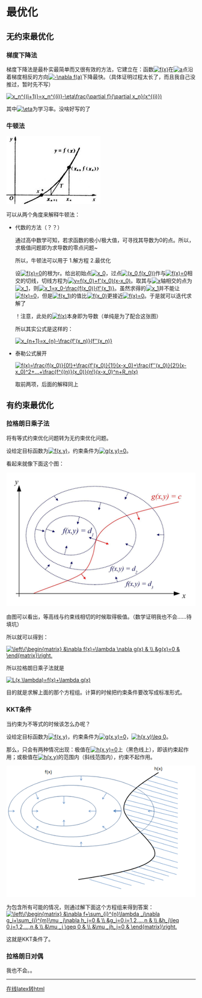 # 最优化


## 无约束最优化

### 梯度下降法

梯度下降法是最朴实最简单而又很有效的方法，它建立在：函数<a href="https://www.codecogs.com/eqnedit.php?latex=f(x)" target="_blank"><img src="https://latex.codecogs.com/gif.latex?f(x)" title="f(x)" /></a>在<a href="https://www.codecogs.com/eqnedit.php?latex=a" target="_blank"><img src="https://latex.codecogs.com/gif.latex?a" title="a" /></a>点沿着梯度相反的方向<a href="https://www.codecogs.com/eqnedit.php?latex=-\nabla&space;f(a)" target="_blank"><img src="https://latex.codecogs.com/gif.latex?-\nabla&space;f(a)" title="-\nabla f(a)" /></a>下降最快。（具体证明过程太长了，而且我自己没推过，暂时先不写）

<a href="https://www.codecogs.com/eqnedit.php?latex=x_n^{(i&plus;1)}=x_n^{(i)}-\eta\frac{\partial&space;f}{\partial&space;x_n}(x^{(i)})" target="_blank"><img src="https://latex.codecogs.com/gif.latex?x_n^{(i&plus;1)}=x_n^{(i)}-\eta\frac{\partial&space;f}{\partial&space;x_n}(x^{(i)})" title="x_n^{(i+1)}=x_n^{(i)}-\eta\frac{\partial f}{\partial x_n}(x^{(i)})" /></a>

其中<a href="https://www.codecogs.com/eqnedit.php?latex=\eta" target="_blank"><img src="https://latex.codecogs.com/gif.latex?\eta" title="\eta" /></a>为学习率。没啥好写的了

### 牛顿法
![](./imgs/1.jpg)

可以从两个角度来解释牛顿法：

- 代数的方法（？？）
    
    通过高中数学可知，若求函数的极小/极大值，可寻找其导数为0的点。所以，求极值问题即为求导数的零点问题~

    所以，牛顿法可以用于 1.解方程 2.最优化
    

    设<a href="https://www.codecogs.com/eqnedit.php?latex=f(x)=0" target="_blank"><img src="https://latex.codecogs.com/gif.latex?f(x)=0" title="f(x)=0" /></a>的根为r。给出初始点<a href="https://www.codecogs.com/eqnedit.php?latex=x_0" target="_blank"><img src="https://latex.codecogs.com/gif.latex?x_0" title="x_0" /></a>，过点<a href="https://www.codecogs.com/eqnedit.php?latex=(x_0,f(x_0))" target="_blank"><img src="https://latex.codecogs.com/gif.latex?(x_0,f(x_0))" title="(x_0,f(x_0))" /></a>作与<a href="https://www.codecogs.com/eqnedit.php?latex=f(x)=0" target="_blank"><img src="https://latex.codecogs.com/gif.latex?f(x)=0" title="f(x)=0" /></a>相交的切线，切线方程为<a href="https://www.codecogs.com/eqnedit.php?latex=y=f(x_0)&plus;f'(x_0)(x-x_0)" target="_blank"><img src="https://latex.codecogs.com/gif.latex?y=f(x_0)&plus;f'(x_0)(x-x_0)" title="y=f(x_0)+f'(x_0)(x-x_0)" /></a>。取其与<a href="https://www.codecogs.com/eqnedit.php?latex=x" target="_blank"><img src="https://latex.codecogs.com/gif.latex?x" title="x" /></a>轴相交的点为<a href="https://www.codecogs.com/eqnedit.php?latex=x_1" target="_blank"><img src="https://latex.codecogs.com/gif.latex?x_1" title="x_1" /></a>，则<a href="https://www.codecogs.com/eqnedit.php?latex=x_1=x_0-\frac{f(x_0)}{f'(x_1)}" target="_blank"><img src="https://latex.codecogs.com/gif.latex?x_1=x_0-\frac{f(x_0)}{f'(x_1)}" title="x_1=x_0-\frac{f(x_0)}{f'(x_1)}" /></a>。虽然求得的<a href="https://www.codecogs.com/eqnedit.php?latex=x_1" target="_blank"><img src="https://latex.codecogs.com/gif.latex?x_1" title="x_1" /></a>并不能让<a href="https://www.codecogs.com/eqnedit.php?latex=f(x)=0" target="_blank"><img src="https://latex.codecogs.com/gif.latex?f(x)=0" title="f(x)=0" /></a>，但是<a href="https://www.codecogs.com/eqnedit.php?latex=f(x_1)" target="_blank"><img src="https://latex.codecogs.com/gif.latex?f(x_1)" title="f(x_1)" /></a>的值比<a href="https://www.codecogs.com/eqnedit.php?latex=f(x_0)" target="_blank"><img src="https://latex.codecogs.com/gif.latex?f(x_0)" title="f(x_0)" /></a>更接近<a href="https://www.codecogs.com/eqnedit.php?latex=f(x)=0" target="_blank"><img src="https://latex.codecogs.com/gif.latex?f(x)=0" title="f(x)=0" /></a>。于是就可以迭代求解了

    ！注意，此处的<a href="https://www.codecogs.com/eqnedit.php?latex=f(x)" target="_blank"><img src="https://latex.codecogs.com/gif.latex?f(x)" title="f(x)" /></a>本身即为导数（单纯是为了配合这张图）

    所以其实公式是这样的：

    <a href="https://www.codecogs.com/eqnedit.php?latex=x_{n&plus;1}=x_{n}-\frac{f'(x_n)}{f''(x_n)}" target="_blank"><img src="https://latex.codecogs.com/gif.latex?x_{n&plus;1}=x_{n}-\frac{f'(x_n)}{f''(x_n)}" title="x_{n+1}=x_{n}-\frac{f'(x_n)}{f''(x_n)}" /></a>

- 泰勒公式展开

    <a href="https://www.codecogs.com/eqnedit.php?latex=f(x)=\frac{f(x_0)}{0!}&plus;\frac{f'(x_0)}{1!}(x-x_0)&plus;\frac{f''(x_0)}{2!}(x-x_0)^2&plus;...&plus;\frac{f^{(n)}(x_0)}{n!}(x-x_0)^n&plus;R_n(x)" target="_blank"><img src="https://latex.codecogs.com/gif.latex?f(x)=\frac{f(x_0)}{0!}&plus;\frac{f'(x_0)}{1!}(x-x_0)&plus;\frac{f''(x_0)}{2!}(x-x_0)^2&plus;...&plus;\frac{f^{(n)}(x_0)}{n!}(x-x_0)^n&plus;R_n(x)" title="f(x)=\frac{f(x_0)}{0!}+\frac{f'(x_0)}{1!}(x-x_0)+\frac{f''(x_0)}{2!}(x-x_0)^2+...+\frac{f^{(n)}(x_0)}{n!}(x-x_0)^n+R_n(x)" /></a>

    取前两项，后面的解释同上

## 有约束最优化

### 拉格朗日乘子法
将有等式约束优化问题转为无约束优化问题。

设给定目标函数为<a href="https://www.codecogs.com/eqnedit.php?latex=f(x,y)" target="_blank"><img src="https://latex.codecogs.com/gif.latex?f(x,y)" title="f(x,y)" /></a>，约束条件为<a href="https://www.codecogs.com/eqnedit.php?latex=g(x,y)=0" target="_blank"><img src="https://latex.codecogs.com/gif.latex?g(x,y)=0" title="g(x,y)=0" /></a>。


看起来就像下面这个图：

![](./imgs/2.jpg)

由图可以看出，等高线与约束线相切的时候取得极值。（数学证明我也不会……待填坑）

所以就可以得到：

<a href="https://www.codecogs.com/eqnedit.php?latex=\left\{\begin{matrix}&space;&\nabla&space;f(x)=\lambda&space;\nabla&space;g(x)&space;&&space;\\&space;&g(x)=0&space;&&space;\end{matrix}\right." target="_blank"><img src="https://latex.codecogs.com/gif.latex?\left\{\begin{matrix}&space;&\nabla&space;f(x)=\lambda&space;\nabla&space;g(x)&space;&&space;\\&space;&g(x)=0&space;&&space;\end{matrix}\right." title="\left\{\begin{matrix} &\nabla f(x)=\lambda \nabla g(x) & \\ &g(x)=0 & \end{matrix}\right." /></a>

所以拉格朗日乘子法就是

<a href="https://www.codecogs.com/eqnedit.php?latex=L(x,\lambda)=f(x)&plus;\lambda&space;g(x)" target="_blank"><img src="https://latex.codecogs.com/gif.latex?L(x,\lambda)=f(x)&plus;\lambda&space;g(x)" title="L(x,\lambda)=f(x)+\lambda g(x)" /></a>

目的就是求解上面的那个方程组。计算的时候把约束条件要改写成标准形式。

### KKT条件
当约束为不等式的时候该怎么办呢？

设给定目标函数为<a href="https://www.codecogs.com/eqnedit.php?latex=f(x,y)" target="_blank"><img src="https://latex.codecogs.com/gif.latex?f(x,y)" title="f(x,y)" /></a>，约束条件为<a href="https://www.codecogs.com/eqnedit.php?latex=g(x,y)=0" target="_blank"><img src="https://latex.codecogs.com/gif.latex?g(x,y)=0" title="g(x,y)=0" /></a>，<a href="https://www.codecogs.com/eqnedit.php?latex=h(x,y)\leq&space;0" target="_blank"><img src="https://latex.codecogs.com/gif.latex?h(x,y)\leq&space;0" title="h(x,y)\leq 0" /></a>。

那么，只会有两种情况出现：极值在<a href="https://www.codecogs.com/eqnedit.php?latex=h(x,y)=0" target="_blank"><img src="https://latex.codecogs.com/gif.latex?h(x,y)=0" title="h(x,y)=0" /></a>上（黑色线上），即该约束起作用；或极值在<a href="https://www.codecogs.com/eqnedit.php?latex=h(x,y)" target="_blank"><img src="https://latex.codecogs.com/gif.latex?h(x,y)" title="h(x,y)" /></a>的范围内（斜线范围内），约束不起作用。

![](./imgs/3.jpg)

为包含所有可能的情况，则通过解下面这个方程组来得到答案：
<a href="https://www.codecogs.com/eqnedit.php?latex=\left\{\begin{matrix}&space;&\nabla&space;f&plus;\sum_{i}^{n}\lambda&space;_i\nabla&space;g_i&plus;\sum_{j}^{m}\mu&space;_j\nabla&space;h_j=0&space;&&space;\\&space;&g_i=0,i=1,2,...,n&space;&&space;\\&space;&h_j\leq&space;0,j=1,2,...,n&space;&&space;\\&space;&\mu&space;_j&space;\geq&space;0&space;&&space;\\&space;&\mu&space;_jh_j=0&space;&&space;\end{matrix}\right." target="_blank"><img src="https://latex.codecogs.com/gif.latex?\left\{\begin{matrix}&space;&\nabla&space;f&plus;\sum_{i}^{n}\lambda&space;_i\nabla&space;g_i&plus;\sum_{j}^{m}\mu&space;_j\nabla&space;h_j=0&space;&&space;\\&space;&g_i=0,i=1,2,...,n&space;&&space;\\&space;&h_j\leq&space;0,j=1,2,...,n&space;&&space;\\&space;&\mu&space;_j&space;\geq&space;0&space;&&space;\\&space;&\mu&space;_jh_j=0&space;&&space;\end{matrix}\right." title="\left\{\begin{matrix} &\nabla f+\sum_{i}^{n}\lambda _i\nabla g_i+\sum_{j}^{m}\mu _j\nabla h_j=0 & \\ &g_i=0,i=1,2,...,n & \\ &h_j\leq 0,j=1,2,...,n & \\ &\mu _j \geq 0 & \\ &\mu _jh_j=0 & \end{matrix}\right." /></a>

这就是KKT条件了。

### 拉格朗日对偶
我也不会。。


---


[在线latex转html](https://www.codecogs.com/latex/eqneditor.php)